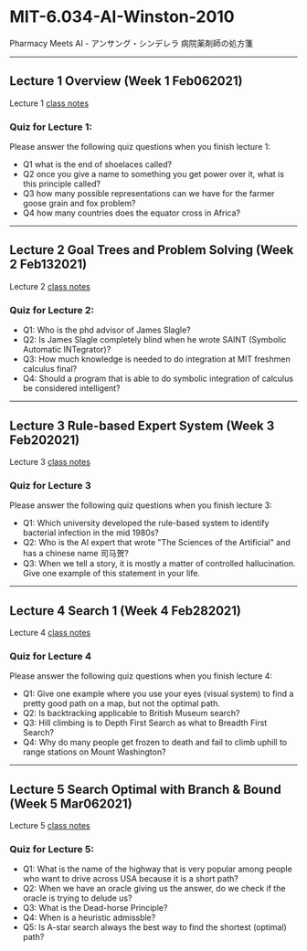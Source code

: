 # MIT-6.034-AI-Winston-2010
Pharmacy Meets AI - アンサング・シンデレラ 病院薬剤師の処方箋

---

## Lecture 1 Overview (Week 1 Feb062021)

Lecture 1 [class notes](lec1-overview/README.md)

### Quiz for Lecture 1:

Please answer the following quiz questions when you finish lecture 1:

* Q1 what is the end of shoelaces called?
* Q2 once you give a name to something you get power over it, what is this principle called?
* Q3 how many possible representations can we have for the farmer goose grain and fox problem?
* Q4 how many countries does the equator cross in Africa?

---

## Lecture 2 Goal Trees and Problem Solving (Week 2 Feb132021)

Lecture 2 [class notes](lec2-goal-tree-SAINT/README.md)

### Quiz for Lecture 2:

* Q1: Who is the phd advisor of James Slagle?
* Q2: Is James Slagle completely blind when he wrote SAINT (Symbolic Automatic INTegrator)?
* Q3: How much knowledge is needed to do integration at MIT freshmen calculus final?
* Q4: Should a program that is able to do symbolic integration of calculus be considered intelligent?

---

## Lecture 3 Rule-based Expert System (Week 3 Feb202021)

Lecture 3 [class notes](lec3-rule-based-expert-MYCIN/README.md)

### Quiz for Lecture 3

Please answer the following quiz questions when you finish lecture 3:

* Q1: Which university  developed the rule-based system to identify bacterial infection in the mid 1980s?
* Q2: Who is the AI expert that wrote "The Sciences of the Artificial" and has a chinese name 司马贺?
* Q3: When we tell a story, it is mostly a matter of controlled hallucination. Give one example of this statement in your life.

---

## Lecture 4 Search 1 (Week 4 Feb282021)

Lecture 4 [class notes](lec4-bfs-dfs-hillclimb-beam/README.md)

### Quiz for Lecture 4

Please answer the following quiz questions when you finish lecture 4:

* Q1: Give one example where you use your eyes (visual system) to find a pretty good path on a map, but not the optimal path.
* Q2: Is backtracking applicable to British Museum search?
* Q3: Hill climbing is to Depth First Search as what to Breadth First Search?
* Q4: Why do many people get frozen to death and fail to climb uphill to range stations on Mount Washington?

---

## Lecture 5 Search Optimal with Branch & Bound (Week 5 Mar062021)

Lecture 5 [class notes](lec5-search-optimal-bb-astar/README.md)

### Quiz for Lecture 5:

* Q1: What is the name of the highway that is very popular among people who want to drive across USA because it is a short path?
* Q2: When we have an oracle giving us the answer, do we check if the oracle is trying to delude us?
* Q3: What is the Dead-horse Principle?
* Q4: When is a heuristic admissble?
* Q5: Is A-star search always the best way to find the shortest (optimal) path?

